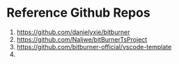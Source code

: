 # Reference Github Repos
1. https://github.com/danielyxie/bitburner
2. https://github.com/Naliwe/bitBurnerTsProject
3. https://github.com/bitburner-official/vscode-template
4. 